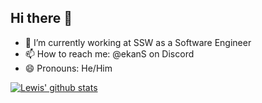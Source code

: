 ## Hi there 👋

- 🔭 I’m currently working at SSW as a Software Engineer
- 📫 How to reach me: @ekanS on Discord
- 😄 Pronouns: He/Him

<!--
- 🌱 I’m currently learning ...
- 👯 I’m looking to collaborate on ...
- 🤔 I’m looking for help with ...
- 💬 Ask me about ...
- ⚡ Fun fact: ...
-->
[![Lewis' github stats](https://github-readme-stats.vercel.app/api?username=Lewkans&theme=dark)](https://github.com/LewkanS/github-readme-stats)
